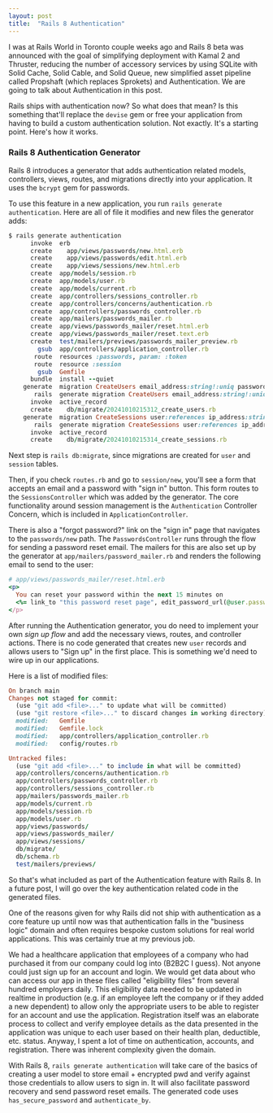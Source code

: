 ```yaml
---
layout: post
title:  "Rails 8 Authentication"
---
```


I was at Rails World in Toronto couple weeks ago and Rails 8 beta was announced with the goal of simplifying deployment with Kamal 2 and Thruster, reducing the number of accessory services by using SQLite with Solid Cache, Solid Cable, and Solid Queue, new simplified asset pipeline called Propshaft (which replaces Sprokets) and Authentication. We are going to talk about Authentication in this post.

Rails ships with authentication now? So what does that mean? Is this something that'll replace the `devise` gem or free your application from having to build a custom authentication solution. Not exactly. It's a starting point. Here's how it works.

### Rails 8 Authentication Generator
Rails 8 introduces a generator that adds authentication related models, controllers, views, routes, and migrations directly into your application. It uses the `bcrypt` gem for passwords. 

To use this feature in a new application, you run `rails generate authentication`. Here are all of file it modifies and new files the generator adds:

```ruby
$ rails generate authentication
      invoke  erb
      create    app/views/passwords/new.html.erb
      create    app/views/passwords/edit.html.erb
      create    app/views/sessions/new.html.erb
      create  app/models/session.rb
      create  app/models/user.rb
      create  app/models/current.rb
      create  app/controllers/sessions_controller.rb
      create  app/controllers/concerns/authentication.rb
      create  app/controllers/passwords_controller.rb
      create  app/mailers/passwords_mailer.rb
      create  app/views/passwords_mailer/reset.html.erb
      create  app/views/passwords_mailer/reset.text.erb
      create  test/mailers/previews/passwords_mailer_preview.rb
        gsub  app/controllers/application_controller.rb
       route  resources :passwords, param: :token
       route  resource :session
        gsub  Gemfile
      bundle  install --quiet
    generate  migration CreateUsers email_address:string!:uniq password_digest:string! --force
       rails  generate migration CreateUsers email_address:string!:uniq password_digest:string! --force 
      invoke  active_record
      create    db/migrate/20241010215312_create_users.rb
    generate  migration CreateSessions user:references ip_address:string user_agent:string --force
       rails  generate migration CreateSessions user:references ip_address:string user_agent:string --force 
      invoke  active_record
      create    db/migrate/20241010215314_create_sessions.rb
```

Next step is `rails db:migrate`, since migrations are created for `user` and `session` tables.

Then, if you check `routes.rb` and go to `session/new`, you'll see a form that accepts an email and a password with "sign in" button. This form routes to the `SessionsController` which was added by the generator. The core functionality around session management is the `Authentication` Controller Concern, which is included in `ApplicationController`.

There is also a "forgot password?" link on the "sign in" page that navigates to the `passwords/new` path. The `PasswordsController` runs through the flow for sending a password reset email. The mailers for this are also set up by the generator at `app/mailers/password_mailer.rb` and renders the following email to send to the user:

```ruby
# app/views/passwords_mailer/reset.html.erb
<p>
  You can reset your password within the next 15 minutes on
  <%= link_to "this password reset page", edit_password_url(@user.password_reset_token) %>.
</p>
```

After running the Authentication generator, you do need to implement your own *sign up flow* and add the necessary views, routes, and controller actions. There is no code generated that creates new `user` records and allows users to "Sign up" in the first place. This is something we'd need to wire up in our applications.

Here is a list of modified files:

```ruby
On branch main
Changes not staged for commit:
  (use "git add <file>..." to update what will be committed)
  (use "git restore <file>..." to discard changes in working directory)
  modified:   Gemfile
  modified:   Gemfile.lock
  modified:   app/controllers/application_controller.rb
  modified:   config/routes.rb

Untracked files:
  (use "git add <file>..." to include in what will be committed)
  app/controllers/concerns/authentication.rb
  app/controllers/passwords_controller.rb
  app/controllers/sessions_controller.rb
  app/mailers/passwords_mailer.rb
  app/models/current.rb
  app/models/session.rb
  app/models/user.rb
  app/views/passwords/
  app/views/passwords_mailer/
  app/views/sessions/
  db/migrate/
  db/schema.rb
  test/mailers/previews/
```

So that's what included as part of the Authentication feature with Rails 8. In a future post, I will go over the key authentication related code in the generated files.

One of the reasons given for why Rails did not ship with authentication as a core feature up until now was that authentication falls in the "business logic" domain and often requires bespoke custom solutions for real world applications. This was certainly true at my previous job. 

We had a healthcare application that employees of a company who had purchased it from our company could log into (B2B2C I guess). Not anyone could just sign up for an account and login. We would get data about who can access our app in these files called "eligibility files" from several hundred employers daily. This eligibility data needed to be updated in realtime in production (e.g. if an employee left the company or if they added a new dependent) to allow only the appropriate users to be able to register for an account and use the application. Registration itself was an elaborate process to collect and verify employee details as the data presented in the application was unique to each user based on their health plan, deductible, etc. status. Anyway, I spent a lot of time on authentication, accounts, and registration. There was inherent complexity given the domain.

With Rails 8, `rails generate authentication` will take care of the basics of creating a user model to store email + encrypted pwd and verify against those credentials to allow users to sign in. It will also facilitate password recovery and send password reset emails. The generated code uses `has_secure_password` and `authenticate_by`.
